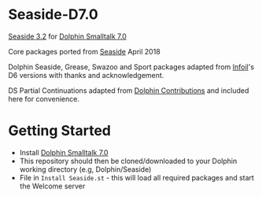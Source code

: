 # Seaside-D7.0
[Seaside 3.2](https://github.com/SeasideSt) for [Dolphin Smalltalk 7.0](https://github.com/dolphinsmalltalk/Dolphin/tree/7.0)

Core packages ported from [Seaside](https://github.com/SeasideSt/Seaside) April 2018

Dolphin Seaside, Grease, Swazoo and Sport packages adapted from [Infoil](http://www.infoil.com.ar/seaside)'s D6 versions with thanks and acknowledgement.

DS Partial Continuations adapted from [Dolphin Contributions](https://github.com/dolphinsmalltalk/Contributions) and included here for convenience.


# Getting Started
* Install [Dolphin Smalltalk 7.0](https://github.com/dolphinsmalltalk/Dolphin/tree/7.0)
* This repository should then be cloned/downloaded to your Dolphin working directory (e.g, Dolphin/Seaside)
* File in `Install Seaside.st` - this will load all required packages and start the Welcome server
